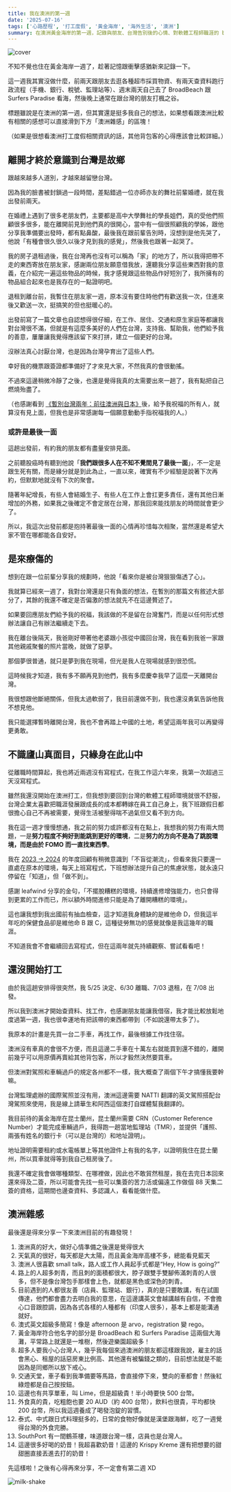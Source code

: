 ```yaml
---
title: 我在澳洲的第一週
date: '2025-07-16'
tags: ['心路歷程', '打工度假', '黃金海岸', '海外生活', '澳洲']
summary: 在澳洲黃金海岸的第一週，記錄與朋友、台灣告別後的心情、對軟體工程師職涯的 burnout 反思，打工的進度以及初到澳洲的雜感。
---
```


![cover](/life/my-first-week-in-au/cover-zh-TW.png)

不知不覺也住在黃金海岸一週了，趁著記憶跟衝擊感猶新來記錄一下。

這一週我其實沒做什麼，前兩天跟朋友去逛各種超市採買物資、有兩天查資料跑行政流程（手機、銀行、稅號、監理站等）、週末兩天自己去了 BroadBeach 跟 Surfers Paradise 看海，然後晚上通常在跟台灣的朋友打楓之谷。

標題雖說是在澳洲的第一週，但其實還是挺多我自己的想法，如果想看跟澳洲比較有相關的感想可以直接滑到下方「澳洲雜感」的區塊！

（如果是很想看澳洲打工度假相關資訊的話，其他背包客的心得應該會比較詳細。）

## 離開才終於意識到台灣是故鄉

跟越來越多人道別，才越來越留戀台灣。

因為我的臉書被封鎖過一段時間，差點錯過一位亦師亦友的舞社前輩婚禮，就在我出發前兩天。

在婚禮上遇到了很多老朋友們，主要都是高中大學舞社的學長姐們，真的受他們照顧很多很多，能在離開前見到他們真的很開心，當中有一個很照顧我的學姊，跟他分享我準備要出發時，都有點鼻酸，最後我在跟前輩告別時，沒想到是他先哭了，他說「有種會很久很久以後才見到我的感覺」，然後我也跟著一起哭了。

我的房子退租過後，我在台灣再也沒有可以稱為「家」的地方了，所以我得把帶不走的東西寄放在朋友家，感謝兩位朋友願意借我放，還聽我分享這些東西對我的意義，在介紹完一遍這些物品的時候，我才感覺跟這些物品作好短別了，我所擁有的物品組合起來也是我存在的一點證明吧。

退租到離台前，我暫住在朋友家一週，原本沒有要住時他們有歡送我一次，住進來後又歡送一次，挺搞笑的但也挺暖心的。

出發前寫了一篇文章也自認想得很仔細，在工作、居住、交通和原生家庭等都讓我對台灣很不滿，但就是有這麼多美好的人們在台灣，支持我、幫助我，他們給予我的善意，屢屢讓我覺得應該留下來打拼，建立一個更好的台灣。

沒辦法真心討厭台灣，也是因為台灣孕育出了這些人們。

幸好我的機票跟簽證都準備好了才來見大家，不然我真的會很動搖。

不過來這邊稍微冷靜了之後，也還是覺得我真的太需要出來一趟了，我有點把自己燃燒殆盡了。

（也感謝看到 [《暫別台灣兩年：前往澳洲與日本》](https://www.parkerchang.life/life/leaving-taiwan-working-holiday)後，給予我祝福的所有人，就算沒有見上面，但我也是非常感謝每一個願意動動手指祝福我的人。）

### 或許是最後一面

這趟出發前，有約我的朋友都有盡量安排見面。

之前聽股癌時有聽到他說「**我們跟很多人在不知不覺間見了最後一面**」，不一定是跟生死有關，而是緣分就是到此為止，一直以來，確實有不少經驗是說著下次再約，但默默地就沒有下次的聚會。

隨著年紀增長，有些人會結婚生子、有些人在工作上會扛更多責任，還有其他日漸增加的外務，如果我之後確定不會定居在台灣，那我回來能找朋友的時間就會更少了。

所以，我這次出發前都是抱持著最後一面的心情再珍惜每次相聚，當然還是希望大家不管在哪都能各自安好。

## 是來療傷的

想到在跟一位前輩分享我的規劃時，他說「看來你是被台灣狠狠傷透了心」。

我就算已經來一週了，我對台灣還是只有負面的想法，在暫別的那篇文有敘述大部分了，其餘的我還不確定是否偏激的想法就先不在這邊贅述了。

如果要回應朋友們給予我的祝福，我該做的不是留在台灣奮鬥，而是以任何形式想辦法讓自己有辦法繼續走下去。

我在離台後隔天，我爸剛好帶著他老婆跟小孩從中國回台灣，我在看到我爸一家跟其他親戚聚餐的照片當晚，就做了惡夢。

那個夢很普通，就只是夢到我在現場，但光是我人在現場就感到很恐慌。

這時候我才知道，我有多不願再見到他們，我有多麼慶幸我早了這麼一天離開台灣。

我很想跟他斷絕關係，但我太過軟弱了，我目前還做不到，我也還沒勇氣告訴他我不想見他。

我只能選擇暫時離開台灣，我也不會再踏上中國的土地，希望這兩年我可以再變得更勇敢。

## 不識廬山真面目，只緣身在此山中

從離職時間算起，我也將近兩週沒有寫程式，在我工作這六年來，我第一次超過三天沒寫程式。

雖然我還沒開始在澳洲打工，但我想到要回到台灣的軟體工程師環境就很不舒服，台灣企業太喜歡把職涯發展跟成長的成本都轉嫁在員工自己身上，我下班跟假日都很擔心自己不再被需要，覺得生活被壓得喘不過氣但又看不到方向。

我在這一週才慢慢想通，我之前的努力或許都沒有在點上，我想我的努力有兩大問題，一是**努力程度不夠好到能跳到更好的環境**，二是**努力的方向不是為了跳脫環境，而是由於 FOMO 而一直找東西學**。

我在 [2023 → 2024](https://www.parkerchang.life/life/2023-2024#%E4%B8%8D%E7%9B%B2%E5%BE%9E%E6%BD%AE%E6%B5%81) 的年度回顧有稍微意識到「不盲從潮流」，但看來我只要還一直處在原本的環境，每天上班寫程式，下班想辦法提升自己的焦慮狀態，就永遠只停留在「知道」，但「做不到」。

感謝 leafwind 分享的金句，「不擺脫糟糕的環境，持續進修增強能力，也只會得到更累的工作而已，所以額外時間進修只能是為了離開糟糕的環境」。

這也讓我想到我出國前有抽血檢查，這才知道我身體缺的是維他命 D，但我這半年吃的保健食品卻是維他命 B 跟 C，這種徒勞無功的感覺就像是我這幾年的職涯。

不知道我會不會繼續回去寫程式，但在這兩年就先持續觀察、嘗試看看吧！

## 還沒開始打工

由於我這趟安排得很突然，我 5/25 決定、6/30 離職、7/03 退租，在 7/08 出發。

所以我到澳洲才開始查資料、找工作，也感謝朋友能讓我借宿，我才能比較放鬆地度過第一週，我也很幸運地有把該帶的東西都帶到（不如說還帶太多了）。

我原本的計畫是先買一台二手車，再找工作，最後根據工作找住宿。

澳洲沒有車真的會很不方便，而且這邊二手車在十萬左右就能買到還不錯的，離開前幾乎可以用原價再賣給其他背包客，所以才毅然決然要買車。

但澳洲對駕照和車輛過戶的規定各州都不一樣，我大概查了兩個下午才搞懂我要幹嘛。

台灣監理處辦的國際駕照並沒有用，澳洲這邊需要 NATTI 翻譯的英文駕照搭配台灣駕照來使用，我是線上請華生和阿西這個澳打自媒體幫我翻譯的。

我目前待的黃金海岸在昆士蘭州，昆士蘭州需要 CRN（Customer Reference Number）才能完成車輛過戶，我得跑一趟當地監理站（TMR），並提供「護照、兩張有姓名的銀行卡（可以是台灣的）和地址證明」。

地址證明需要租約或水電帳單上等其他證件上有我的名字，以證明我住在昆士蘭州，所以買車就得等到我自己租房後了。

我還不確定我會做哪種類型、在哪裡做，因此也不敢貿然租屋，我在去完日本回來還來得及二簽，所以可能會先找一些可以集簽的苦力活或偏遠工作做個 88 天集二簽的資格，這期間也邊查資料、多認識人，看看能做什麼。

## 澳洲雜感

最後還是得來分享一下來澳洲目前的有趣發現！

1. 澳洲真的好大，做好心情準備之後還是覺得很大
2. 天氣真的很好，每天都是大太陽，而且黃金海岸高樓不多，總能看見藍天
3. 澳洲人很喜歡 small talk，路人或工作人員起手式都是“Hey, How is going?”
4. 路上的人超多刺青，而且刺的面積都很大，脖子跟雙手雙腳佈滿刺青的人很多，但不是像台灣包手那樣會上色，就都是黑色或深色的刺青。
5. 目前遇到的人都很友善（店員、監理站、銀行），真的是只要敢講，有在試圖傳達，他們都會盡力去明白我的意思，在這邊講英文會越講越有自信，不會擔心口音跟腔調，因為各式各樣的人種都有（印度人很多），基本上都是能溝通就好。
6. 澳式英文超級多簡寫！像是 afternoon 是 arvo，registration 變 rego。
7. 黃金海岸符合他名字的部分是 BroadBeach 和 Surfers Paradise 這兩個大海灘，平常路上就還是一堆樹，然後遊樂園超級多！
8. 超多人要我小心台灣人，幾乎我每個來過澳洲的朋友都這樣跟我說，雇主的話會黑心、租屋的話惡房東比例高、其他還有被騙錢之類的，目前想法就是不能因為是同鄉所以放下戒心。
9. 交通天堂，車子看到我準備要等馬路，會直接停下來，雙向的車都會！然後紅綠燈都是自己按按鈕。
10. 這邊也有共享單車，叫 Lime，但是超級貴！半小時要快 500 台幣。
11. 外食真的貴，吃粗飽也要 20 AUD（約 400 台幣），飲料也很貴，平均都快 200 台幣，所以我這週養成了喝發泡錠的習慣。
12. 泰式、中式跟日式料理挺多的，日常的食物好像就是漢堡跟海鮮，吃了一週覺得台灣的外食完勝。
13. SouthPort 有一間鶴茶樓，味道跟台灣一樣，店員也是台灣人。
14. 這邊很多好喝的奶昔！我超喜歡奶昔！這邊的 Krispy Kreme 還有把想要的甜甜圈直接丟進去打的奶昔！

先這樣啦！之後有心得再來分享，不一定會有第二週 XD

![milk-shake](/life/my-first-week-in-au/milk-shake.jpg)
